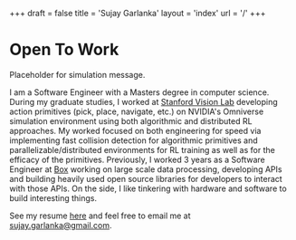 +++
draft = false
title = 'Sujay Garlanka'
layout = 'index'
url = '/'
+++
# Open To Work

Placeholder for simulation message.

I am a Software Engineer with a Masters degree in computer science. During my graduate studies, I worked at [Stanford Vision Lab](https://sujaygarlanka.com/experience/svl/) developing action primitives (pick, place, navigate, etc.) on NVIDIA's Omniverse simulation environment using both algorithmic and distributed RL approaches. 
My worked focused on both engineering for speed via implementing fast collision detection for algorithmic primitives and parallelizable/distributed environments for RL training as well as for the efficacy of the primitives. 
Previously, I worked 3 years as a Software Engineer at [Box](https://sujaygarlanka.com/experience/box/) working on large scale data processing,
developing APIs and building heavily
used open source libraries for developers to interact with those APIs. On the side, I like tinkering
with hardware and software to build
interesting things.

See my resume [here](https://sujaygarlanka.github.io/resume/Sujay%20Garlanka%20Resume.pdf) and feel free to email me at [sujay.garlanka@gmail.com](mailto:sujay.garlanka@gmail.com).